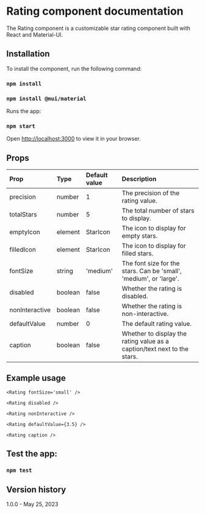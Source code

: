 # Rating component documentation

The Rating component is a customizable star rating component built with React and Material-UI.

## Installation

To install the component, run the following command:

### `npm install`
### `npm install @mui/material`

Runs the app:
### `npm start`

Open [http://localhost:3000](http://localhost:3000) to view it in your browser.


## Props

| Prop | Type | Default value | Description |
| :---         |     :---      |     :---      |          :--- |
| precision   | number     | 1     | The precision of the rating value.    |
| totalStars     | number       | 5       | The total number of stars to display.      |
| emptyIcon     | element       | StarIcon       | The icon to display for empty stars.      |
| filledIcon     | element       | StarIcon       | The icon to display for filled stars.      |
| fontSize     | string       | 'medium'       | The font size for the stars. Can be 'small', 'medium', or 'large'.      |
| disabled     | boolean       | false       | Whether the rating is disabled.      |
| nonInteractive     | boolean       | false       | Whether the rating is non-interactive.      |
| defaultValue     | number       | 0       | The default rating value.      |
| caption     | boolean       | false       | Whether to display the rating value as a caption/text next to the stars.      |


## Example usage

`<Rating fontSize='small' />`

`<Rating disabled />`

`<Rating nonInteractive />`

`<Rating defaultValue={3.5} />`

`<Rating caption />`


## Test the app:
### `npm test`

## Version history

1.0.0 - May 25, 2023
